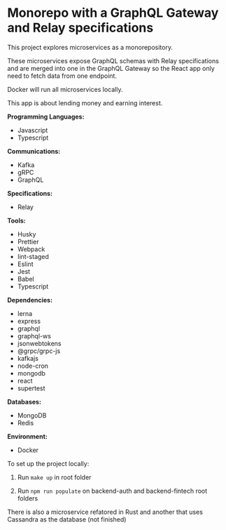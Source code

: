 # Monorepo with a GraphQL Gateway and Relay specifications

This project explores microservices as a monorepository.

These microservices expose GraphQL schemas with Relay specifications and are merged into one in the GraphQL Gateway so the React app only need to fetch data from one endpoint.

Docker will run all microservices locally.

This app is about lending money and earning interest.

**Programming Languages:**

- Javascript
- Typescript

**Communications:**

- Kafka
- gRPC
- GraphQL

**Specifications:**

- Relay

**Tools:**

- Husky
- Prettier
- Webpack
- lint-staged
- Eslint
- Jest
- Babel
- Typescript

**Dependencies:**

- lerna
- express
- graphql
- graphql-ws
- jsonwebtokens
- @grpc/grpc-js
- kafkajs
- node-cron
- mongodb
- react
- supertest

**Databases:**

- MongoDB
- Redis

**Environment:**

- Docker

To set up the project locally:

1. Run `make up` in root folder

2. Run `npm run populate` on backend-auth and backend-fintech root folders

There is also a microservice refatored in Rust and another that uses Cassandra as the database (not finished)

